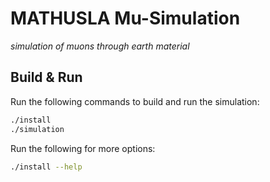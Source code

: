 # MATHUSLA Mu-Simulation
_simulation of muons through earth material_

## Build & Run
Run the following commands to build and run the simulation:

```bash
./install
./simulation
```

Run the following for more options:
```bash
./install --help
```